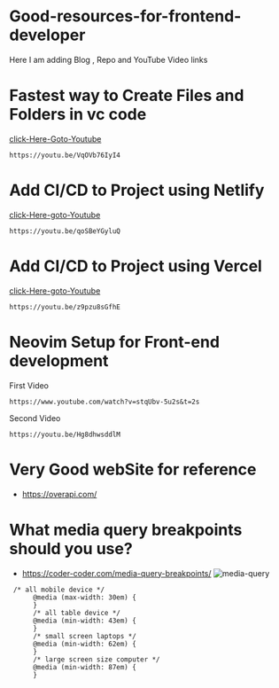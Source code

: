 # Good-resources-for-frontend-developer
Here I am adding Blog , Repo and  YouTube Video   links

# Fastest way to  Create Files and Folders in vc code


[click-Here-Goto-Youtube](https://youtu.be/VqOVb76IyI4)
```
https://youtu.be/VqOVb76IyI4

```

# Add CI/CD to Project using Netlify


[click-Here-goto-Youtube](https://youtu.be/qoSBeYGyluQ)

```
https://youtu.be/qoSBeYGyluQ

```

# Add CI/CD to Project using Vercel

[click-Here-goto-Youtube](https://youtu.be/z9pzu8sGfhE)

```
https://youtu.be/z9pzu8sGfhE
```
# Neovim Setup for Front-end development

First Video
```
https://www.youtube.com/watch?v=stqUbv-5u2s&t=2s
```


Second Video
```
https://youtu.be/Hg8dhwsddlM
```
# Very Good webSite for reference
* https://overapi.com/

# What media query breakpoints should you use?
* https://coder-coder.com/media-query-breakpoints/
![media-query](https://user-images.githubusercontent.com/127021921/229667558-583da250-efbb-499e-9bfa-e673c1802391.png)

```
 /* all mobile device */
      @media (max-width: 30em) {
      }
      /* all table device */
      @media (min-width: 43em) {
      }
      /* small screen laptops */
      @media (min-width: 62em) {
      }
      /* large screen size computer */
      @media (min-width: 87em) {
      }
```
